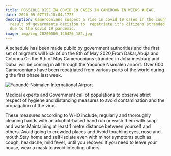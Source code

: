 ```yaml
---
title: POSSIBLE RISE IN COVID 19 CASES IN CAMEROON IN WEEKS AHEAD.
date: 2020-05-07T17:18:04.172Z
description: Cameroonians suspect a rise in covid 19 cases in the country as a
  result of governments decision to  repatriate it's citizens stranded abroad
  due to the Covid 19 pandemic.
image: img/img_20200506_140426_182.jpg
---
```

A schedule has been made public by government authorities and the first set of migrants will kick of on the 8th of May 2020,From Dakar,Abuja and Cotonou.On the 9th of May Cameroonians stranded in Johannesburg and Dubai will be coming in all through the Yaounde Nsimalen airport. Over 600 Cameroonians have been repatriated from various parts of the world during g the first phase last week.

![Yaoundé Nsimalen International Airport](img/images-3-.jpg "Yaoundé Nsimalen International Airport")

Medical experts and Government call of populations to observe strict respect of hygiene and distancing measures to avoid contamination and the propagation of the virus.

These measures according to WHO include, regularly and thoroughly cleaning hands with an alcohol-based hand rub or wash them with soap and water.Maintaining at least 1 metre distance between yourself and others. Avoid going to crowded places and Avoid touching eyes, nose and mouth.Stay home and self-isolate even with minor symptoms such as cough, headache, mild fever, until you recover. If you need to leave your house, wear a mask to avoid infecting others.